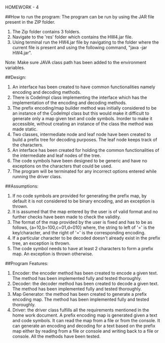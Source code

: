 HOMEWORK - 4

##How to run the program:
The program can be run by using the JAR file present in the ZIP folder.
1. The Zip folder contains 3 folders. 
2. Navigate to the 'res' folder which contains the HW4.jar file.
3. Using terminal run the HW4.jar file by navigating to the folder where the current file is present
 and using the following command, "java -jar HW4.jar".

Note: Make sure JAVA class path has been added to the environment variables.

##Design:
1. An interface has been created to have common functionalities namely encoding and decoding methods.
2. There is CodeImpl class implementing the interface which has the implementation of the encoding 
and decoding methods.
3. The prefix encoding/map builder method was initially considered to be an instance of the CodeImpl
class but this would make it difficult to generate only a map given text and code symbols. Inorder 
to make it accessible, without creating an instance of the class the method was made static.
4. Two classes, intermediate node and leaf node have been created to build a prefix tree for 
decoding purposes. The leaf node keeps track of the characters.
5. An interface has been created for holding the common functionalities of the intermediate and 
leaf nodes of the tree.
6. The code symbols have been designed to be generic and have no exceptions on the characters that 
could be used.
7. The program will be terminated for any incorrect options entered while running the driver class.

##Assumptions:
1. If no code symbols are provided for generating the prefix map, by default it is not considered to
be binary encoding, and an exception is thrown.
2. It is assumed that the map entered by the user is of valid format and no further checks have been 
made to check the validity.
3. The format of the map provided by the user is fixed and has to be as follows,
{a=10,b=100,c=01,d=010} where, the string to left of '=' is the key/character, and the right of '='
is the corresponding encoding.
4. If a particular character to be decoded doesn't already exist in the prefix tree, an exception is
thrown.
5. The code symbol needs to have at least 2 characters to form a prefix map. An exception
is thrown otherwise.

##Program Features:
1. Encoder: the encoder method has been created to encode a given text. The method has been implemented 
fully and tested thoroughly.
2. Decoder: the decoder method has been created to decode a given text. The method has been implemented 
fully and tested thoroughly.
3. Map Generator: the method has been created to generate a prefix encoding map. The method has been 
implemented fully and tested thoroughly.
4. Driver: the driver class fulfills all the requirements mentioned in the home work document. 
A prefix encoding map is generated given a text and code symbols. It can read the map from a file or
from the console. It can generate an encoding and decoding for a text based on the prefix map either
by reading from a file or console and writing back to a file or console.
All the methods have been tested.

                                                                                 